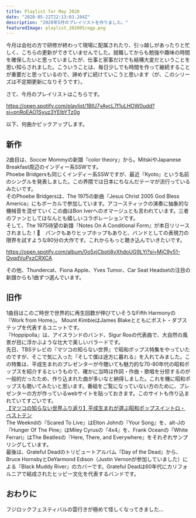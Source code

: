 ```yaml
---
title: Playlist for May 2020
date: "2020-05-22T22:13:03.284Z"
description: "2020年5月のプレイリストを作りました。"
featuredImage: playlist_202005/ogp.png
---
```


今月は会社の方で研修が終わって現場に配属されたり、引っ越しがあったりと忙しく、こちらの更新ができていませんでした。就職してからも勉強や趣味の時間を確保したいと思っていましたが、仕事と家事だけでも結構大変だということを思い知らされました。こういうことは、毎日少しでも時間を作って継続することが重要だと思っているので、諦めずに続けていこうと思います（が、このシリーズは不定期更新になりそうです）。

さて、今月のプレイリストはこちらです。

https://open.spotify.com/playlist/1BIU7yAycL7f1uLHOW0udd?si=pnRoEAO1Syuz3YElbYTz0g

以下、何曲かピックアップします。

## 新作
2曲目は、Soccer Mommyの新譜『color theory』から。MitskiやJapanese Breakfast周辺のインディー系SSWです。  
Phoebe Bridgersも同じくインディー系SSWですが、最近『Kyoto』という名前のシングルを発表しました。この界隈では日本にちなんだテーマが流行っているみたいです。  
そのPhoebe Bridgersは、The 1975の新曲『Jesus Christ 2005 God Bless America』にもボーカルで参加しています。アコースティックの演奏に抽象的な機械音を混ぜていくこの曲はBon Iverへのオマージュとも言われています。三者のファンとしてはなんとも嬉しいコラボレーションです。   
そして、The 1975待望の新譜『Notes On A Conditional Form』が本日リリースされました！🎉　パンクもありヒップホップもありと、バンドとしての表現力の限界を試すような80分の大作です。これからもっと聴き込んでいきたいです。

https://open.spotify.com/album/0o5xjCboti8vXhdoUG9LYi?si=MjC9y51-QvqdVuPxzCRXCA

その他、Thundercat、Fiona Apple、Yves Tumor、Car Seat Headsetの注目の新譜からも1曲ずつ選んでいます。


## 旧作
1曲目はこのご時世で世界的に再生回数が伸びていそうなFifth Harmonyの『Work from Home』。
Mount KimbieはJames Blakeとともにポスト・ダブステップを代表するユニットです。  
『Hoppipolla』は、アイスランドのバンド、Sigur Rosの代表曲で、大自然の風景が目に浮かぶような壮大で美しいバラードです。  
先日、TBSテレビの『マツコの知らない世界』で昭和ポップス特集をやっていたのですが、そこで気に入った『そして僕は途方に暮れる』を入れてみました。この特集は、平成生まれのプレゼンターが今聴いても魅力的な70-80年代の昭和ポップスを紹介するというもので、確かに当時は作詞・作曲・歌唱を分担するのが一般的だったため、作り込まれた曲が多いなと納得しました。これを機に昭和ポップスも聴いてみたいと思います。番組をご覧になっていない方のために、プレゼンターの方が作っているwebサイトを貼っておきます。このサイトも作り込まれていてすごいです。  
[【マツコの知らない世界ふり返り】平成生まれが選ぶ昭和ポップスイントロ・ベストテン](https://syowa-suki.com/feature/matsuko-intro-10/)  
The Weekndの『Scared To Live』はElton Johnの『Your Song』を、alt-Jの『Hunger Of The Pine』はMiley Cyrusの『4x4』を、Frank Oceanの『White Ferrari』はThe Beatlesの『Here, There, and Everywhere』をそれぞれサンプリングしています。  
最後は、Grateful Deadのトリビュートアルバム『Day of the Dead』から、Bruce HornsbyとDeYarmond Edison（Justin Vernonが参加していました）による『Black Muddy River』のカバーです。Grateful Deadは60年代にカリフォルニアで結成されたヒッピー文化を代表するバンドです。

## おわりに
フジロックフェスティバルの雲行きが極めて怪しくなってきました…